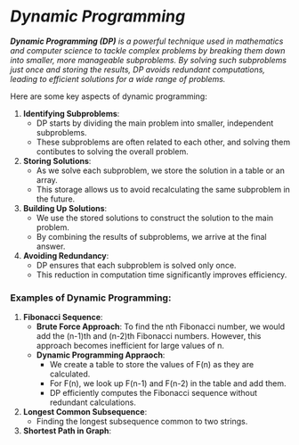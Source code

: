 # _Dynamic Programming_

_**Dynamic Programming (DP)** is a powerful technique used in mathematics and computer science to tackle complex problems by breaking them down into smaller, more manageable subproblems. By solving such subproblems just once and storing the results, DP avoids redundant computations, leading to efficient solutions for a wide range of problems._

Here are some key aspects of dynamic programming:
1. **Identifying Subproblems**:
    - DP starts by dividing the main problem into smaller, independent subproblems.
    - These subproblems are often related to each other, and solving them contibutes to solving the overall problem.
2. **Storing Solutions**:
    - As we solve each subproblem, we store the solution in a table or an array.
    - This storage allows us to avoid recalculating the same subproblem in the future.
3. **Building Up Solutions**:
    - We use the stored solutions to construct the solution to the main problem.
    - By combining the results of subproblems, we arrive at the final answer.
4. **Avoiding Redundancy**:
    - DP ensures that each subproblem is solved only once.
    - This reduction in computation time significantly improves efficiency.
  
### Examples of Dynamic Programming:
1. **Fibonacci Sequence**:
    - **Brute Force Approach**: To find the nth Fibonacci number, we would add the (n-1)th and (n-2)th Fibonacci numbers. However, this approach becomes inefficient for large values of n.
    - **Dynamic Programming Appraoch**:
        - We create a table to store the values of F(n) as they are calculated.
        - For F(n), we look up F(n-1) and F(n-2) in the table and add them.
        - DP efficiently computes the Fibonacci sequence without redundant calculations.
2. **Longest Common Subsequence**:
   - Finding the longest subsequence common to two strings.
3. **Shortest Path in Graph**:
